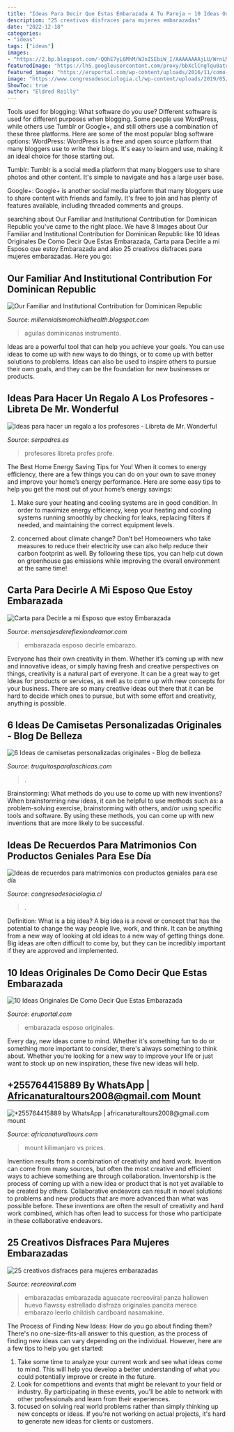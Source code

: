 ```yaml
---
title: "Ideas Para Decir Que Estas Embarazada A Tu Pareja ~ 10 Ideas Originales De Como Decir Que Estas Embarazada"
description: "25 creativos disfraces para mujeres embarazadas"
date: "2022-12-18"
categories:
- "ideas"
tags: ["ideas"]
images:
- "https://2.bp.blogspot.com/-QOhE7yL6MhM/WJnISEbiW_I/AAAAAAAAjLU/WrnLM5QHxqoRKjwZ4K2XwtoPX2agmQRlACLcB/s1600/camiseta-enamorados.jpg"
featuredImage: "https://lh5.googleusercontent.com/proxy/bbXclCngTqu0atuOEf7kYbFZLfxWh_agt4dbfPavA_8zz_k09TZsd8eIgbQw7mCcnMBajTGJGC_8DkV3omnMdrMGtSE=w1200-h630-n-k-no-nu"
featured_image: "https://eruportal.com/wp-content/uploads/2016/11/como-decir-que-estas-embrazada-3_opt.png"
image: "https://www.congresodesociologia.cl/wp-content/uploads/2019/05/boda3.jpg"
ShowToc: true
author: "Eldred Reilly"
---
```



Tools used for blogging: What software do you use?
Different software is used for different purposes when blogging. Some people use WordPress, while others use Tumblr or Google+, and still others use a combination of these three platforms. Here are some of the most popular blog software options: 
WordPress: WordPress is a free and open source platform that many bloggers use to write their blogs. It's easy to learn and use, making it an ideal choice for those starting out. 

Tumblr: Tumblr is a social media platform that many bloggers use to share photos and other content. It's simple to navigate and has a large user base. 

Google+: Google+ is another social media platform that many bloggers use to share content with friends and family. It's free to join and has plenty of features available, including threaded comments and groups.

	

		
searching about Our Familiar and Institutional Contribution for Dominican Republic you've came to the right place. We have 8 Images about Our Familiar and Institutional Contribution for Dominican Republic like 10 Ideas Originales De Como Decir Que Estas Embarazada, Carta para Decirle a mi Esposo que estoy Embarazada and also 25 creativos disfraces para mujeres embarazadas. Here you go:
		
    
## Our Familiar And Institutional Contribution For Dominican Republic

<img loading=lazy src="https://lh5.googleusercontent.com/proxy/bbXclCngTqu0atuOEf7kYbFZLfxWh_agt4dbfPavA_8zz_k09TZsd8eIgbQw7mCcnMBajTGJGC_8DkV3omnMdrMGtSE=w1200-h630-n-k-no-nu" onerror="this.onerror=null;this.src='https://tse4.mm.bing.net/th?id=OIP.VnoGiJA12bvEnIgsaRulkgHaFj&amp;pid=15.1';" alt="Our Familiar and Institutional Contribution for Dominican Republic">

_Source: millennialsmomchildhealth.blogspot.com_

>aguilas dominicanas instrumento. 

	

Ideas are a powerful tool that can help you achieve your goals. You can use ideas to come up with new ways to do things, or to come up with better solutions to problems. Ideas can also be used to inspire others to pursue their own goals, and they can be the foundation for new businesses or products.

    
## Ideas Para Hacer Un Regalo A Los Profesores - Libreta De Mr. Wonderful

<img loading=lazy src="https://estaticos.serpadres.es/uploads/images/gallery/575ff8525bafe8b7f8e03a5f/profe.jpg" onerror="this.onerror=null;this.src='https://tse4.mm.bing.net/th?id=OIP.XA0ScNf9ki_dC3ei9b9P1wHaGs&amp;pid=15.1';" alt="Ideas para hacer un regalo a los profesores - Libreta de Mr. Wonderful">

_Source: serpadres.es_

>profesores libreta profes profe. 

	

The Best Home Energy Saving Tips for You!
When it comes to energy efficiency, there are a few things you can do on your own to save money and improve your home’s energy performance. Here are some easy tips to help you get the most out of your home’s energy savings:
1. Make sure your heating and cooling systems are in good condition. In order to maximize energy efficiency, keep your heating and cooling systems running smoothly by checking for leaks, replacing filters if needed, and maintaining the correct equipment levels.

2. concerned about climate change? Don’t be! Homeowners who take measures to reduce their electricity use can also help reduce their carbon footprint as well. By following these tips, you can help cut down on greenhouse gas emissions while improving the overall environment at the same time!

    
## Carta Para Decirle A Mi Esposo Que Estoy Embarazada

<img loading=lazy src="http://mensajesdereflexiondeamor.com/wp-content/uploads/2018/08/frases-de-embarazo-3.jpg" onerror="this.onerror=null;this.src='https://tse2.mm.bing.net/th?id=OIP.j0f1umzIxQChURAsIt-M-QAAAA&amp;pid=15.1';" alt="Carta para Decirle a mi Esposo que estoy Embarazada">

_Source: mensajesdereflexiondeamor.com_

>embarazada esposo decirle embarazo. 

	

Everyone has their own creativity in them. Whether it’s coming up with new and innovative ideas, or simply having fresh and creative perspectives on things, creativity is a natural part of everyone. It can be a great way to get Ideas for products or services, as well as to come up with new concepts for your business. There are so many creative ideas out there that it can be hard to decide which ones to pursue, but with some effort and creativity, anything is possible.

    
## 6 Ideas De Camisetas Personalizadas Originales - Blog De Belleza

<img loading=lazy src="https://2.bp.blogspot.com/-QOhE7yL6MhM/WJnISEbiW_I/AAAAAAAAjLU/WrnLM5QHxqoRKjwZ4K2XwtoPX2agmQRlACLcB/s1600/camiseta-enamorados.jpg" onerror="this.onerror=null;this.src='https://tse4.mm.bing.net/th?id=OIP.ivK2kk4Vyt5HPuJyTK-ENAHaHa&amp;pid=15.1';" alt="6 Ideas de camisetas personalizadas originales - Blog de belleza">

_Source: truquitosparalaschicas.com_

>. 

	

Brainstorming: What methods do you use to come up with new inventions?
When brainstorming new ideas, it can be helpful to use methods such as: a problem-solving exercise, brainstorming with others, and/or using specific tools and software. By using these methods, you can come up with new inventions that are more likely to be successful.

    
## Ideas De Recuerdos Para Matrimonios Con Productos Geniales Para Ese Día

<img loading=lazy src="https://www.congresodesociologia.cl/wp-content/uploads/2019/05/boda3.jpg" onerror="this.onerror=null;this.src='https://tse3.mm.bing.net/th?id=OIP.w1HXb-ikSLPN77JCOyNbDAHaKU&amp;pid=15.1';" alt="Ideas de recuerdos para matrimonios con productos geniales para ese día">

_Source: congresodesociologia.cl_

>. 

	

Definition: What is a big idea?
A big idea is a novel or concept that has the potential to change the way people live, work, and think. It can be anything from a new way of looking at old ideas to a new way of getting things done. Big ideas are often difficult to come by, but they can be incredibly important if they are approved and implemented.

    
## 10 Ideas Originales De Como Decir Que Estas Embarazada

<img loading=lazy src="https://eruportal.com/wp-content/uploads/2016/11/como-decir-que-estas-embrazada-3_opt.png" onerror="this.onerror=null;this.src='https://tse3.mm.bing.net/th?id=OIP.o8a0T34BXDlJoYR65sM5owHaEO&amp;pid=15.1';" alt="10 Ideas Originales De Como Decir Que Estas Embarazada">

_Source: eruportal.com_

>embarazada esposo originales. 

	

Every day, new ideas come to mind. Whether it's something fun to do or something more important to consider, there's always something to think about. Whether you're looking for a new way to improve your life or just want to stock up on new inspiration, these five new ideas will help.

    
## +255764415889 By WhatsApp | Africanaturaltours2008@gmail.com Mount

<img loading=lazy src="http://www.africanaturaltours.com/images/znz4.jpg" onerror="this.onerror=null;this.src='https://tse2.mm.bing.net/th?id=OIP.5I6DnonBgz2LBZc9NVWBmQHaD9&amp;pid=15.1';" alt="+255764415889 by WhatsApp | africanaturaltours2008@gmail.com mount">

_Source: africanaturaltours.com_

>mount kilimanjaro vs prices. 

	

Invention results from a combination of creativity and hard work.
Invention can come from many sources, but often the most creative and efficient ways to achieve something are through collaboration. Inventorship is the process of coming up with a new idea or product that is not yet available to be created by others. Collaborative endeavors can result in novel solutions to problems and new products that are more advanced than what was possible before. These inventions are often the result of creativity and hard work combined, which has often lead to success for those who participate in these collaborative endeavors.

    
## 25 Creativos Disfraces Para Mujeres Embarazadas

<img loading=lazy src="https://www.recreoviral.com/wp-content/uploads/2015/10/Creativos-disfraces-para-mujeres-embarazadas-4.jpg" onerror="this.onerror=null;this.src='https://tse1.mm.bing.net/th?id=OIP.4jf6JhvyNG2jqMVoKQe8AwHaJ3&amp;pid=15.1';" alt="25 creativos disfraces para mujeres embarazadas">

_Source: recreoviral.com_

>embarazadas embarazada aguacate recreoviral panza hallowen huevo flawssy estrellado disfraza originales pancita merece embarazo leerlo childish cardboard nasamakine. 

	

The Process of Finding New Ideas: How do you go about finding them?
There's no one-size-fits-all answer to this question, as the process of finding new ideas can vary depending on the individual. However, here are a few tips to help you get started: 
1. Take some time to analyze your current work and see what ideas come to mind. This will help you develop a better understanding of what you could potentially improve or create in the future. 
2. Look for competitions and events that might be relevant to your field or industry. By participating in these events, you'll be able to network with other professionals and learn from their experiences. 
3. focused on solving real world problems rather than simply thinking up new concepts or ideas. If you're not working on actual projects, it's hard to generate new ideas for clients or customers. 

